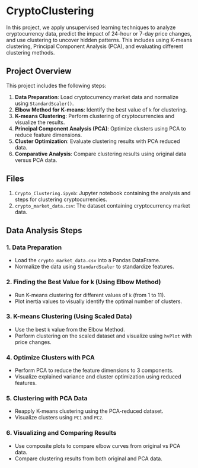 # CryptoClustering

In this project, we apply unsupervised learning techniques to analyze cryptocurrency data, predict the impact of 24-hour or 7-day price changes, and use clustering to uncover hidden patterns. This includes using K-means clustering, Principal Component Analysis (PCA), and evaluating different clustering methods.

## Project Overview

This project includes the following steps:
1. **Data Preparation**: Load cryptocurrency market data and normalize using `StandardScaler()`.
2. **Elbow Method for K-means**: Identify the best value of `k` for clustering.
3. **K-means Clustering**: Perform clustering of cryptocurrencies and visualize the results.
4. **Principal Component Analysis (PCA)**: Optimize clusters using PCA to reduce feature dimensions.
5. **Cluster Optimization**: Evaluate clustering results with PCA reduced data.
6. **Comparative Analysis**: Compare clustering results using original data versus PCA data.

## Files

1. `Crypto_Clustering.ipynb`: Jupyter notebook containing the analysis and steps for clustering cryptocurrencies.
2. `crypto_market_data.csv`: The dataset containing cryptocurrency market data.

## Data Analysis Steps

### 1. Data Preparation
- Load the `crypto_market_data.csv` into a Pandas DataFrame.
- Normalize the data using `StandardScaler` to standardize features.

### 2. Finding the Best Value for k (Using Elbow Method)
- Run K-means clustering for different values of `k` (from 1 to 11).
- Plot inertia values to visually identify the optimal number of clusters.

### 3. K-means Clustering (Using Scaled Data)
- Use the best `k` value from the Elbow Method.
- Perform clustering on the scaled dataset and visualize using `hvPlot` with price changes.

### 4. Optimize Clusters with PCA
- Perform PCA to reduce the feature dimensions to 3 components.
- Visualize explained variance and cluster optimization using reduced features.

### 5. Clustering with PCA Data
- Reapply K-means clustering using the PCA-reduced dataset.
- Visualize clusters using `PC1` and `PC2`.

### 6. Visualizing and Comparing Results
- Use composite plots to compare elbow curves from original vs PCA data.
- Compare clustering results from both original and PCA data.






